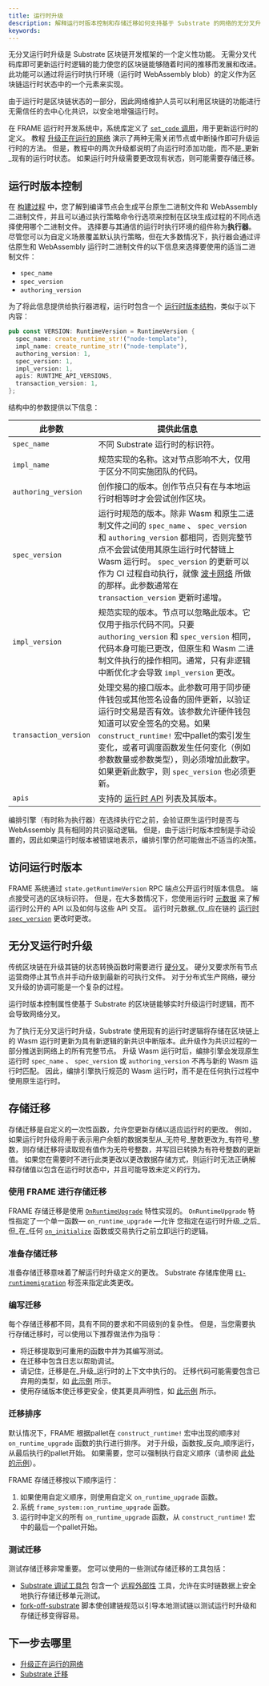 ```yaml
---
title: 运行时升级
description: 解释运行时版本控制和存储迁移如何支持基于 Substrate 的网络的无分叉升级。
keywords:
---
```


无分叉运行时升级是 Substrate 区块链开发框架的一个定义性功能。
无需分叉代码库即可更新运行时逻辑的能力使您的区块链能够随着时间的推移而发展和改进。
此功能可以通过将运行时执行环境（运行时 WebAssembly blob）的定义作为区块链运行时状态中的一个元素来实现。

由于运行时是区块链状态的一部分，因此网络维护人员可以利用区块链的功能进行无需信任的去中心化共识，以安全地增强运行时。

在 FRAME 运行时开发系统中，系统库定义了 [ `set_code` 调用](https://paritytech.github.io/substrate/master/frame_system/pallet/enum.Call.html#variant.set_code)，用于更新运行时的定义。
教程 [升级正在运行的网络](/tutorials/build-a-blockchain/upgrade-a-running-network/) 演示了两种无需关闭节点或中断操作即可升级运行时的方法。
但是，教程中的两次升级都说明了向运行时添加功能，而不是_更新_现有的运行时状态。
如果运行时升级需要更改现有状态，则可能需要存储迁移。

## 运行时版本控制

在 [构建过程](/main-docs/build/build-process/) 中，您了解到编译节点会生成平台原生二进制文件和 WebAssembly 二进制文件，并且可以通过执行策略命令行选项来控制在区块生成过程的不同点选择使用哪个二进制文件。
选择要与其通信的运行时执行环境的组件称为**执行器**。
尽管您可以为自定义场景覆盖默认执行策略，但在大多数情况下，执行器会通过评估原生和 WebAssembly 运行时二进制文件的以下信息来选择要使用的适当二进制文件：

- `spec_name`
- `spec_version`
- `authoring_version`

为了将此信息提供给执行器进程，运行时包含一个 [运行时版本结构](https://paritytech.github.io/substrate/master/sp_version/struct.RuntimeVersion.html)，类似于以下内容：

```rust
pub const VERSION: RuntimeVersion = RuntimeVersion {
  spec_name: create_runtime_str!("node-template"),
  impl_name: create_runtime_str!("node-template"),
  authoring_version: 1,
  spec_version: 1,
  impl_version: 1,
  apis: RUNTIME_API_VERSIONS,
  transaction_version: 1,
};
```

结构中的参数提供以下信息：

| 此参数        | 提供此信息                                                                                                                                                                                                                                                                                                                                                                                                                                                                                                                                                                                               |
| --------------------- | ----------------------------------------------------------------------------------------------------------------------------------------------------------------------------------------------------------------------------------------------------------------------------------------------------------------------------------------------------------------------------------------------------------------------------------------------------------------------------------------------------------------------------------------------------------------------------------------------------------- |
| `spec_name`           | 不同 Substrate 运行时的标识符。                                                                                                                                                                                                                                                                                                                                                                                                                                                                                                                                                        |
| `impl_name`           | 规范实现的名称。这对节点影响不大，仅用于区分不同实施团队的代码。                                                                                                                                                                                                                                                                                                                                                                                                                                                                            |
| `authoring_version`   | 创作接口的版本。创作节点只有在与本地运行时相等时才会尝试创作区块。                                                                                                                                                                                                                                                                                                                                                                                                                                                                    |
| `spec_version`        | 运行时规范的版本。除非 Wasm 和原生二进制文件之间的 `spec_name` 、 `spec_version` 和 `authoring_version` 都相同，否则完整节点不会尝试使用其原生运行时代替链上 Wasm 运行时。 `spec_version` 的更新可以作为 CI 过程自动执行，就像 [波卡网络](https://gitlab.parity.io/parity/mirrors/polkadot/-/blob/master/scripts/ci/gitlab/check_extrinsics_ordering.sh) 所做的那样。此参数通常在 `transaction_version` 更新时递增。                      |
| `impl_version`        | 规范实现的版本。节点可以忽略此版本。它仅用于指示代码不同。只要 `authoring_version` 和 `spec_version` 相同，代码本身可能已更改，但原生和 Wasm 二进制文件执行的操作相同。通常，只有非逻辑中断优化才会导致 `impl_version` 更改。                                                                                                                                                                                                    |
| `transaction_version` | 处理交易的接口版本。此参数可用于同步硬件钱包或其他签名设备的固件更新，以验证运行时交易是否有效。该参数允许硬件钱包知道可以安全签名的交易。如果 `construct_runtime!` 宏中pallet的索引发生变化，或者可调度函数发生任何变化（例如参数数量或参数类型），则必须增加此数字。如果更新此数字，则 `spec_version` 也必须更新。 |
| `apis`                | 支持的 [运行时 API](https://paritytech.github.io/substrate/master/sp_api/macro.impl_runtime_apis.html) 列表及其版本。                                                                                                                                                                                                                                                                                                                                                                                                                                                            |

编排引擎（有时称为执行器）在选择执行它之前，会验证原生运行时是否与 WebAssembly 具有相同的共识驱动逻辑。
但是，由于运行时版本控制是手动设置的，因此如果运行时版本被错误地表示，编排引擎仍然可能做出不适当的决策。

## 访问运行时版本

FRAME 系统通过 `state.getRuntimeVersion` RPC 端点公开运行时版本信息。
端点接受可选的区块标识符。
但是，在大多数情况下，您使用运行时 [元数据](/main-docs/build/application-development/#exposing-runtime-information-as-metadata) 来了解运行时公开的 API
以及如何与这些 API 交互。
运行时元数据_仅_应在链的 [运行时 `spec_version`](https://paritytech.github.io/substrate/master/sp_version/struct.RuntimeVersion.html#structfield.spec_version) 更改时更改。

## 无分叉运行时升级

传统区块链在升级其链的状态转换函数时需要进行 [硬分叉](<https://en.wikipedia.org/wiki/Fork_(blockchain)>)。
硬分叉要求所有节点运营商停止其节点并手动升级到最新的可执行文件。
对于分布式生产网络，硬分叉升级的协调可能是一个复杂的过程。

运行时版本控制属性使基于 Substrate 的区块链能够实时升级运行时逻辑，而不会导致网络分叉。

为了执行无分叉运行时升级，Substrate 使用现有的运行时逻辑将存储在区块链上的 Wasm 运行时更新为具有新逻辑的新共识中断版本。此升级作为共识过程的一部分推送到网络上的所有完整节点。
升级 Wasm 运行时后，编排引擎会发现原生运行时 `spec_name` 、 `spec_version` 或 `authoring_version` 不再与新的 Wasm 运行时匹配。
因此，编排引擎执行规范的 Wasm 运行时，而不是在任何执行过程中使用原生运行时。

## 存储迁移

存储迁移是自定义的一次性函数，允许您更新存储以适应运行时的更改。
例如，如果运行时升级将用于表示用户余额的数据类型从_无符号_整数更改为_有符号_整数，则存储迁移将读取现有值作为无符号整数，并写回已转换为有符号整数的更新值。
如果您在需要时不进行此类更改以更改数据存储方式，则运行时无法正确解释存储值以包含在运行时状态中，并且可能导致未定义的行为。

### 使用 FRAME 进行存储迁移

FRAME 存储迁移是使用 [`OnRuntimeUpgrade`](https://paritytech.github.io/substrate/master/frame_support/traits/trait.OnRuntimeUpgrade.html) 特性实现的。
`OnRuntimeUpgrade` 特性指定了一个单一函数— `on_runtime_upgrade` —允许
您指定在运行时升级_之后_但_在_任何 [`on_initialize`](/main-docs/learn/transaction-lifecycle#initialize-a-block) 函数或交易执行之前立即运行的逻辑。

### 准备存储迁移

准备存储迁移意味着了解运行时升级定义的更改。
Substrate 存储库使用 [`E1-runtimemigration`](https://github.com/paritytech/substrate/pulls?q=is%3Apr+label%3AE1-runtimemigration) 标签来指定此类更改。

### 编写迁移

每个存储迁移都不同，具有不同的要求和不同级别的复杂性。
但是，当您需要执行存储迁移时，可以使用以下推荐做法作为指导：

- 将迁移提取到可重用的函数中并为其编写测试。
- 在迁移中包含日志以帮助调试。
- 请记住，迁移是在_升级_运行时的上下文中执行的。
  迁移代码可能需要包含已弃用的类型，如 [此示例](https://github.com/hicommonwealth/substrate/blob/5f3933f5735a75d2d438341ec6842f269b886aaa/frame/indices/src/migration.rs#L5-L22) 所示。
- 使用存储版本使迁移更安全，使其更具声明性，如 [此示例](https://github.com/paritytech/substrate/blob/c79b522a11bbc7b3cf2f4a9c0a6627797993cb79/frame/elections-phragmen/src/lib.rs#L119-L157) 所示。

### 迁移排序

默认情况下，FRAME 根据pallet在 `construct_runtime!` 宏中出现的顺序对 `on_runtime_upgrade` 函数的执行进行排序。
对于升级，函数按_反向_顺序运行，从最后执行的pallet开始。
如果需要，您可以强制执行自定义顺序（请参阅 [此处的示例](https://github.com/hicommonwealth/edgeware-node/blob/7b66f4f0a9ec184fdebcccd41533acc728ebe9dc/node/runtime/src/lib.rs#L845-L866)）。

FRAME 存储迁移按以下顺序运行：

1. 如果使用自定义顺序，则使用自定义 `on_runtime_upgrade` 函数。
1. 系统 `frame_system::on_runtime_upgrade` 函数。
1. 运行时中定义的所有 `on_runtime_upgrade` 函数，从 `construct_runtime!` 宏中的最后一个pallet开始。

### 测试迁移

测试存储迁移非常重要。
您可以使用的一些测试存储迁移的工具包括：

- [Substrate 调试工具包](https://github.com/paritytech/substrate-debug-kit) 包含一个 [远程外部性](https://github.com/paritytech/substrate-debug-kit/tree/master/remote-externalities) 工具，允许在实时链数据上安全地执行存储迁移单元测试。
- [fork-off-substrate](https://github.com/maxsam4/fork-off-substrate) 脚本使创建链规范以引导本地测试链以测试运行时升级和存储迁移变得容易。

## 下一步去哪里

- [升级正在运行的网络](/tutorials/build-a-blockchain/upgrade-a-running-network/)
- [Substrate 迁移](https://github.com/apopiak/substrate-migrations)
